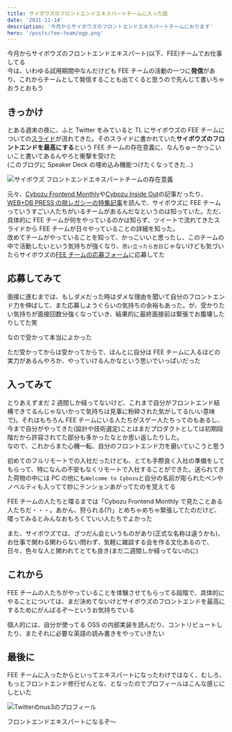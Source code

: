 ```yaml
---
title: サイボウズのフロントエンドエキスパートチームに入った話
date: '2021-11-14'
description: '今月からサイボウズのフロントエンドエキスパートチームにおります'
hero: '/posts/fee-team/ogp.png'
---
```


今月からサイボウズのフロントエンドエキスパート(以下、FEE)チームでお仕事してる  
今は、いわゆる試用期間中なんだけども FEE チームの活動の一つに**発信**があり、これからチームとして発信することも出てくると思うので先んじて書いちゃおうとおもう

## きっかけ

とある週末の夜に、ふと Twitter をみていると TL にサイボウズの FEE チームについての[スライド](https://speakerdeck.com/cybozuinsideout/frontendexpert-team)が流れてきた。そのスライドに書かれていた**サイボウズのフロントエンドを最高にする**という FEE チームの存在意義に、なんちゅーかっこいいこと書いてあるんやろと衝撃を受けた  
(このブログに Speaker Deck の埋め込み機能つけたくなってきた...)

![サイボウズ フロントエンドエキスパートチームの存在意義](/posts/fee-team/slide.jpeg)

元々、[Cybozu Frontend Monthly](https://cybozu.github.io/frontend-monthly/)や[Cybozu Inside Out](https://blog.cybozu.io/archive/category/%E3%83%95%E3%83%AD%E3%83%B3%E3%83%88%E3%82%A8%E3%83%B3%E3%83%89)の記事だったり、[WEB+DB PRESS の脱レガシーの特集記事](https://gihyo.jp/magazine/wdpress/archive/2020/vol119)を読んで、サイボウズに FEE チームっていうすごい人たちがいるチームがあるんだなというのは知っていた。ただ、具体的に FEE チームが何をやっているのかは知らず、ツイートで流れてきたスライドから FEE チームが日々やっていることの詳細を知った。  
改めてチームがやっていることを知って、かっこいいと思ったし、このチームの中で活動したいという気持ちが強くなり、`思い立ったら吉日`じゃないけども気づいたらサイボウズの[FEE チームの応募フォーム](https://cybozu.co.jp/company/job/recruitment/list/front_end_expert.html)に応募してた

## 応募してみて

面接に進むまでは、もしダメだった時はダメな理由を聞いて自分のフロントエンド力を伸ばして、また応募しようぐらいの気持ちの余裕もあった。が、受かりたい気持ちが面接回数分強くなっていき、結果的に最終面接前は緊張でお腹壊したりしてた笑

なので受かって本当によかった

ただ受かってからは受かってからで、ほんとに自分は FEE チームに入るほどの実力があるんやろか、やっていけるんかなという思いでいっぱいだった

## 入ってみて

とりあえずまだ 2 週間しか経ってないけど、これまで自分がフロントエンド結構できてるんじゃないかって気持ちは見事に粉砕された気がしてる(いい意味で)。それはもちろん FEE チームにいる人たちがスゲー人たちってのもあるし、今まで自分がやってきた(設計や技術選定)ことはまだプロダクトとしては初期段階だから許容されてた部分も多かったなとか思い返したりした。  
なので、これからまた心機一転、自分のフロントエンド力を磨いていこうと思う

初めてのフルリモートでの入社だったけども、とても手際良く入社の準備をしてもらって、特になんの不安もなくリモートで入社することができた。送られてきた荷物の中には PC の他にも`Welcome to Cybozu`と自分の名前が彫られたペンやノベルティも入ってて妙にテンションあがってたのを覚えてる

FEE チームの人たちと喋るまでは「Cybozu Frontend Monthly で見たことある人たちだ・・・。あかん、狩られる(?)」とめちゃめちゃ緊張してたのだけど、喋ってみるとみんなおもろくていい人たちでよかった

また、サイボウズでは、ざつだん会というものがあり(正式な名称は違うかも)、お仕事で関わる関わらない問わず、気軽に雑談する会を作る文化あるので、日々、色々な人と関われてとても良き(まだ二週間しか経ってないのに)

## これから

FEE チームの人たちがやっていることを体験させてもらってる段階で、具体的にやることについては、まだ決めてないけどサイボウズのフロントエンドを最高にするためにがんばるぞ〜というお気持ちでいる

個人的には、自分が使ってる OSS の内部実装を読んだり、コントリビュートしたり、またそれに必要な英語の読み書きをやっていきたい

## 最後に

FEE チームに入ったからといってエキスパートになったわけではなく、むしろ、もっとフロントエンド修行せんとな、となったのでプロフィールはこんな感じにしといた

![Twitterのnus3のプロフィール](/posts/fee-team/profile.png)

フロントエンドエキスパートになるぞ〜
